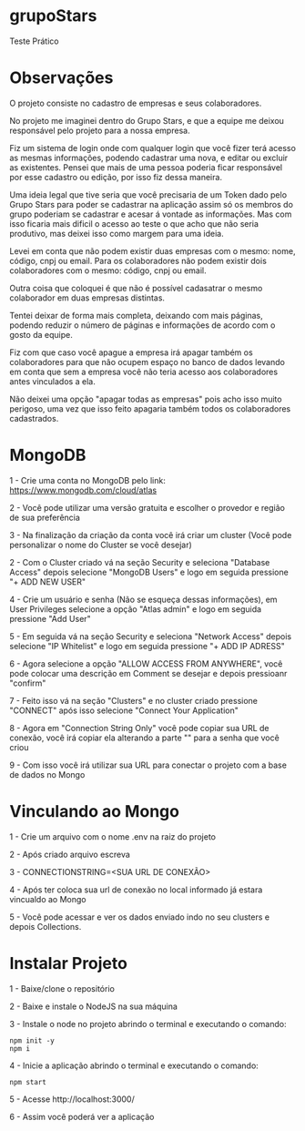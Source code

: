 # grupoStars
Teste Prático


# Observações

O projeto consiste no cadastro de empresas e seus colaboradores.

No projeto me imaginei dentro do Grupo Stars, e que a equipe me deixou responsável pelo projeto para a nossa empresa.

Fiz um sistema de login onde com qualquer login que você fizer terá acesso as mesmas informações, podendo cadastrar uma nova, e editar ou excluir as existentes.
Pensei que mais de uma pessoa poderia ficar responsável por esse cadastro ou edição, por isso fiz dessa maneira.

Uma ideia legal que tive seria que você precisaria de um Token dado pelo Grupo Stars para poder se cadastrar na aplicação assim só os membros do grupo poderiam se cadastrar e acesar á vontade as informações.
Mas com isso ficaria mais dificil o acesso ao teste o que acho que não seria produtivo, mas deixei isso como margem para uma ideia.

Levei em conta que não podem existir duas empresas com o mesmo: nome, código, cnpj ou email.
Para os colaboradores não podem existir dois colaboradores com o mesmo: código, cnpj ou email.

Outra coisa que coloquei é que não é possível cadasatrar o mesmo colaborador em duas empresas distintas.

Tentei deixar de forma mais completa, deixando com mais páginas, podendo reduzir o número de páginas e informações de acordo com o gosto da equipe.

Fiz com que caso você apague a empresa irá apagar também os colaboradores para que não ocupem espaço no banco de dados levando em conta que sem a empresa você não teria acesso aos colaboradores antes vinculados a ela.

Não deixei uma opção "apagar todas as empresas" pois acho isso muito perigoso, uma vez que isso feito apagaria também todos os colaboradores cadastrados.



# MongoDB

1 - Crie uma conta no MongoDB pelo link:
    https://www.mongodb.com/cloud/atlas

2 - Você pode utilizar uma versão gratuita e escolher o provedor e região de sua preferência

3 - Na finalização da criação da conta você irá criar um cluster (Você pode personalizar o nome do Cluster se você desejar)
    
2 - Com o Cluster criado vá na seção Security e seleciona "Database Access" depois selecione "MongoDB Users" e logo em seguida pressione "+ ADD NEW USER"

4 - Crie um usuário e senha (Não se esqueça dessas informações), em User Privileges selecione a opção "Atlas admin" e logo em seguida pressione "Add User"

5 - Em seguida vá na seção Security e seleciona "Network Access" depois selecione "IP Whitelist" e logo em seguida pressione "+ ADD IP ADRESS"

6 - Agora selecione a opção "ALLOW ACCESS FROM ANYWHERE", você pode colocar uma descrição em Comment se desejar e depois pressioanr "confirm"

7 - Feito isso vá na seção "Clusters" e no cluster criado pressione "CONNECT" após isso selecione "Connect Your Application"

8 - Agora em "Connection String Only" você pode copiar sua URL de conexão, você irá copiar ela alterando a parte "<password>" para a senha que você criou

9 - Com isso você irá utilizar sua URL para conectar o projeto com a base de dados no Mongo

    
    
    
# Vinculando ao Mongo

1 - Crie um arquivo com o nome .env na raiz do projeto

2 - Após criado arquivo escreva

3 - CONNECTIONSTRING=<SUA URL DE CONEXÃO>

4 - Após ter coloca sua url de conexão no local informado já estara vincualdo ao Mongo
    
5 - Você pode acessar e ver os dados enviado indo no seu clusters e depois Collections. 

    
    
# Instalar Projeto
    
1 - Baixe/clone o repositório
    
2 - Baixe e instale o NodeJS na sua máquina
    
3 - Instale o node no projeto abrindo o terminal e executando o comando:

    npm init -y
    npm i

4 - Inicie a aplicação abrindo o terminal e executando o comando: 
    
    npm start

5 - Acesse http://localhost:3000/

6 - Assim você poderá ver a aplicação
